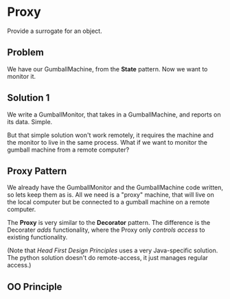 # Proxy

Provide a surrogate for an object.

## Problem

We have our GumballMachine, from the **State** pattern. Now we want to monitor it.

## Solution 1

We write a GumballMonitor, that takes in a GumballMachine, and reports on its data. Simple.

But that simple solution won't work remotely, it requires the machine and the monitor to live in the same process. What if we want to monitor the gumball machine from a remote computer?

## Proxy Pattern

We already have the GumballMonitor and the GumballMachine code written, so lets keep them as is. All we need is a "proxy" machine, that will live on the local computer but be connected to a gumball machine on a remote computer.

The **Proxy** is very similar to the **Decorator** pattern. The difference is the Decorater *adds* functionality, where the Proxy only *controls access* to existing functionality.

(Note that *Head First Design Principles* uses a very Java-specific solution. The python solution doesn't do remote-access, it just manages regular access.)

## OO Principle


